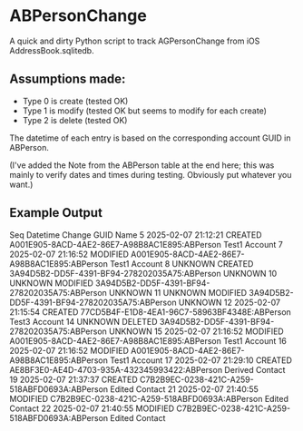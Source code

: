 # ABPersonChange
A quick and dirty Python script to track AGPersonChange from iOS AddressBook.sqlitedb.

## Assumptions made:
 - Type 0 is create (tested OK)
 - Type 1 is modify (tested OK but seems to modify for each create)
 - Type 2 is delete (tested OK)

The datetime of each entry is based on the corresponding account GUID in ABPerson.

(I've added the Note from the ABPerson table at the end here; this was mainly to verify dates and times during testing. Obviously put whatever you want.)

## Example Output
Seq	Datetime	Change	GUID	Name
5	2025-02-07 21:12:21	CREATED	A001E905-8ACD-4AE2-86E7-A98B8AC1E895:ABPerson	Test1 Account
7	2025-02-07 21:16:52	MODIFIED	A001E905-8ACD-4AE2-86E7-A98B8AC1E895:ABPerson	Test1 Account
8	UNKNOWN	CREATED	3A94D5B2-DD5F-4391-BF94-278202035A75:ABPerson	UNKNOWN	
10	UNKNOWN	MODIFIED	3A94D5B2-DD5F-4391-BF94-278202035A75:ABPerson	UNKNOWN	
11	UNKNOWN	MODIFIED	3A94D5B2-DD5F-4391-BF94-278202035A75:ABPerson	UNKNOWN	
12	2025-02-07 21:15:54	CREATED	77CD5B4F-E1D8-4EA1-96C7-58963BF4348E:ABPerson	Test3 Account
14	UNKNOWN	DELETED	3A94D5B2-DD5F-4391-BF94-278202035A75:ABPerson	UNKNOWN	
15	2025-02-07 21:16:52	MODIFIED	A001E905-8ACD-4AE2-86E7-A98B8AC1E895:ABPerson	Test1 Account
16	2025-02-07 21:16:52	MODIFIED	A001E905-8ACD-4AE2-86E7-A98B8AC1E895:ABPerson	Test1 Account
17	2025-02-07 21:29:10	CREATED	AE8BF3E0-AE4D-4703-935A-432345993422:ABPerson	Derived Contact
19	2025-02-07 21:37:37	CREATED	C7B2B9EC-0238-421C-A259-518ABFD0693A:ABPerson	Edited Contact
21	2025-02-07 21:40:55	MODIFIED	C7B2B9EC-0238-421C-A259-518ABFD0693A:ABPerson	Edited Contact
22	2025-02-07 21:40:55	MODIFIED	C7B2B9EC-0238-421C-A259-518ABFD0693A:ABPerson	Edited Contact
